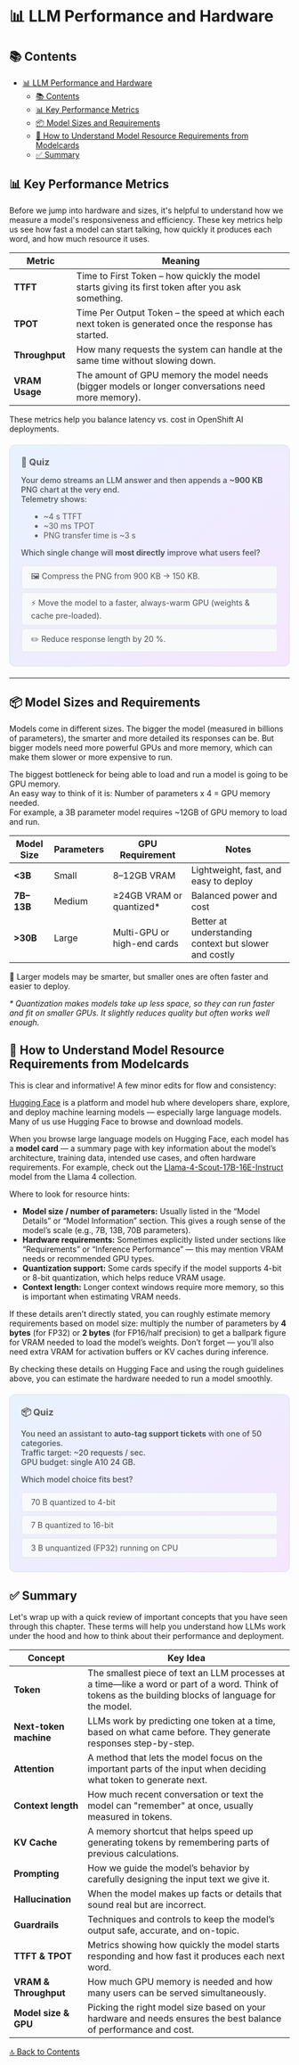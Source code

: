 # 📊 LLM Performance and Hardware

## 📚 Contents
- [📊 LLM Performance and Hardware](#-llm-performance-and-hardware)
  - [📚 Contents](#-contents)
  - [📊 Key Performance Metrics](#-key-performance-metrics)
  - [📦 Model Sizes and Requirements](#-model-sizes-and-requirements)
  - [👀 How to Understand Model Resource Requirements from Modelcards](#-how-to-understand-model-resource-requirements-from-modelcards)
  - [✅ Summary](#-summary)

## 📊 Key Performance Metrics

Before we jump into hardware and sizes, it's helpful to understand how we measure a model's responsiveness and efficiency. These key metrics help us see how fast a model can start talking, how quickly it produces each word, and how much resource it uses.

| Metric                  | Meaning                                                      |
|-------------------------|--------------------------------------------------------------|
| **TTFT**                | Time to First Token – how quickly the model starts giving its first token after you ask something. |
| **TPOT**                | Time Per Output Token – the speed at which each next token is generated once the response has started. |
| **Throughput**          | How many requests the system can handle at the same time without slowing down. |
| **VRAM Usage**          | The amount of GPU memory the model needs (bigger models or longer conversations need more memory). |

These metrics help you balance latency vs. cost in OpenShift AI deployments.

<!-- 📏 Latency root-cause quiz -->
<div style="background:linear-gradient(135deg,#e8f2ff 0%,#f5e6ff 100%);
            padding:20px;border-radius:10px;margin:20px 0;border:1px solid #d1e7dd;">

<h3 style="margin:0 0 8px;color:#5a5a5a;">📏 Quiz</h3>

<p style="color:#495057;font-weight:500;">
Your demo streams an LLM answer and then appends a <b>~900 KB</b> PNG chart
at the very end.<br>
Telemetry shows:
</p>

<ul style="margin-left:1.2em;color:#5a5a5a;">
  <li>~4 s TTFT</li>
  <li>~30 ms TPOT</li>
  <li>PNG transfer time is ~3 s</li>
</ul>

<p style="color:#495057;font-weight:500;">
Which single change will <b>most directly</b> improve what users feel?
</p>

<style>
.latOpt{display:block;margin:4px 0;padding:8px 16px;background:#f8f9fa;border-radius:6px;cursor:pointer;
       border:2px solid #e9ecef;color:#495057;transition:.2s}
.latOpt:hover{background:#fff;transform:translateY(-1px);border-color:#dee2e6}
.latRad{display:none}
.latRad:checked + .latOpt[data-good="true"]{background:#d4edda;color:#155724;border-color:#c3e6cb}
.latRad:checked + .latOpt[data-good="false"]{background:#f8d7da;color:#721c24;border-color:#f5b7b1}
.latFeed{display:none;margin:4px 0;padding:8px 16px;border-radius:6px}
#lat-good:checked ~ .latFeed[data-type="good"],
#lat-w1:checked  ~ .latFeed[data-type="bad"],
#lat-w2:checked  ~ .latFeed[data-type="bad"]{display:block}
.latFeed[data-type="good"]{background:#d1f2eb;color:#0c5d56;border:1px solid #a3d9cc}
.latFeed[data-type="bad"]{background:#fce8e6;color:#58151c;border:1px solid #f5b7b1}
</style>

<div>
  <input type="radio" id="lat-w1" name="lat" class="latRad">
  <label for="lat-w1" class="latOpt" data-good="false">
    🖼️ Compress the PNG from 900 KB → 150 KB.
  </label>

  <input type="radio" id="lat-good" name="lat" class="latRad">
  <label for="lat-good" class="latOpt" data-good="true">
    ⚡ Move the model to a faster, always-warm GPU (weights & cache pre-loaded).
  </label>

  <input type="radio" id="lat-w2" name="lat" class="latRad">
  <label for="lat-w2" class="latOpt" data-good="false">
    ✏️ Reduce response length by 20 %.
  </label>

  <div class="latFeed" data-type="good">
    ✅ The biggest pain is the 4 s silence <em>before</em> any text streams.
    Shortening model start-up on a warm GPU tackles that gap directly.
  </div>
  <div class="latFeed" data-type="bad">
    ❌ Image size or per-token speed tweaks won’t fix the long initial pause.
  </div>
</div>
</div>

---

## 📦 Model Sizes and Requirements

Models come in different sizes. The bigger the model (measured in billions of parameters), the smarter and more detailed its responses can be. But bigger models need more powerful GPUs and more memory, which can make them slower or more expensive to run.

The biggest bottleneck for being able to load and run a model is going to be GPU memory.  
An easy way to think of it is: Number of parameters x 4 = GPU memory needed.  
For example, a 3B parameter model requires ~12GB of GPU memory to load and run.  

| Model Size     | Parameters | GPU Requirement            | Notes                            |
|----------------|------------|-----------------------------|----------------------------------|
| **<3B**         | Small      | 8–12GB VRAM                | Lightweight, fast, and easy to deploy             |
| **7B–13B**      | Medium     | ≥24GB VRAM or quantized*     | Balanced power and cost          |
| **>30B**        | Large      | Multi-GPU or high-end cards | Better at understanding context but slower and costly |

🧠 Larger models may be smarter, but smaller ones are often faster and easier to deploy.

_* Quantization makes models take up less space, so they can run faster and fit on smaller GPUs. It slightly reduces quality but often works well enough._


## 👀 How to Understand Model Resource Requirements from Modelcards

This is clear and informative! A few minor edits for flow and consistency:

[Hugging Face](https://huggingface.co/) is a platform and model hub where developers share, explore, and deploy machine learning models — especially large language models. Many of us use Hugging Face to browse and download models.

 When you browse large language models on Hugging Face, each model has a **model card** — a summary page with key information about the model’s architecture, training data, intended use cases, and often hardware requirements. For example, check out the [Llama-4-Scout-17B-16E-Instruct](https://huggingface.co/meta-llama/Llama-4-Scout-17B-16E-Instruct) model from the Llama 4 collection.

Where to look for resource hints:

* **Model size / number of parameters:** Usually listed in the “Model Details” or “Model Information” section. This gives a rough sense of the model’s scale (e.g., 7B, 13B, 70B parameters).
* **Hardware requirements:** Sometimes explicitly listed under sections like “Requirements” or “Inference Performance” — this may mention VRAM needs or recommended GPU types.
* **Quantization support:** Some cards specify if the model supports 4-bit or 8-bit quantization, which helps reduce VRAM usage.
* **Context length:** Longer context windows require more memory, so this is important when estimating VRAM needs.

If these details aren’t directly stated, you can roughly estimate memory requirements based on model size: multiply the number of parameters by **4 bytes** (for FP32) or **2 bytes** (for FP16/half precision) to get a ballpark figure for VRAM needed to load the model’s weights. Don’t forget — you’ll also need extra VRAM for activation buffers or KV caches during inference.

By checking these details on Hugging Face and using the rough guidelines above, you can estimate the hardware needed to run a model smoothly.

<!-- 📦 model size / GPU trade-off -->
<div style="background:linear-gradient(135deg,#e8f2ff 0%,#f5e6ff 100%);
            padding:20px;border-radius:10px;margin:20px 0;border:1px solid #d1e7dd;">

<h3 style="margin:0 0 8px;color:#5a5a5a;">📦 Quiz</h3>

<p style="color:#495057;font-weight:500;">
You need an assistant to <b>auto-tag support tickets</b> with one of 50 categories.<br>
Traffic target: ~20 requests / sec.<br>
GPU budget: single A10 24 GB.
</p>

<p style="color:#495057;font-weight:500;">Which model choice fits best?</p>

<style>
.szOpt{display:block;margin:4px 0;padding:8px 16px;background:#f8f9fa;border-radius:6px;cursor:pointer;
       border:2px solid #e9ecef;color:#495057;transition:.2s}
.szOpt:hover{background:#fff;transform:translateY(-1px);border-color:#dee2e6}
.szRad{display:none}
.szRad:checked + .szOpt[data-good="true"]{background:#d4edda;color:#155724;border-color:#c3e6cb}
.szRad:checked + .szOpt[data-good="false"]{background:#f8d7da;color:#721c24;border-color:#f5b7b1}
.szFeed{display:none;margin:4px 0;padding:8px 16px;border-radius:6px}
#sz-good:checked ~ .szFeed[data-type="good"],
#sz-w1:checked  ~ .szFeed[data-type="bad"],
#sz-w2:checked  ~ .szFeed[data-type="bad"]{display:block}
.szFeed[data-type="good"]{background:#d1f2eb;color:#0c5d56;border:1px solid #a3d9cc}
.szFeed[data-type="bad"]{background:#fce8e6;color:#58151c;border:1px solid #f5b7b1}
</style>

<div>
  <input type="radio" id="sz-w1" name="sz" class="szRad">
  <label for="sz-w1" class="szOpt" data-good="false">
    70 B quantized to 4-bit
  </label>

  <input type="radio" id="sz-good" name="sz" class="szRad">
  <label for="sz-good" class="szOpt" data-good="true">
    7 B quantized to 16-bit
  </label>

  <input type="radio" id="sz-w2" name="sz" class="szRad">
  <label for="sz-w2" class="szOpt" data-good="false">
    3 B unquantized (FP32) running on CPU
  </label>

  <div class="szFeed" data-type="good">
    ✅ 7 B @ 16-bit ≈ 7 B × 2 byte ≈ 14 GB → easily fits 24 GB with some space for the KV-cache (context window) and meets 20 req/s.
  </div>
  <div class="szFeed" data-type="bad">
    ❌ Reminder: rough memory rule — parameters ×4 bytes (FP32) or ×2 bytes (FP16).  <br>
    Even at 0.5 B/param (4-bit), 70 B ≈ 35 GB → too big for 24 GB. <br>
    For the small 3B model, accuracy/QPS drops too much.
  </div>
</div>
</div>

## ✅ Summary

Let's wrap up with a quick review of important concepts that you have seen through this chapter. These terms will help you understand how LLMs work under the hood and how to think about their performance and deployment.

| Concept                | Key Idea                                                            |
|------------------------|---------------------------------------------------------------------|
| **Token**              | The smallest piece of text an LLM processes at a time—like a word or part of a word. Think of tokens as the building blocks of language for the model. |
| **Next-token machine** | LLMs work by predicting one token at a time, based on what came before. They generate responses step-by-step. |
| **Attention**          | A method that lets the model focus on the important parts of the input when deciding what token to generate next. |
| **Context length**     | How much recent conversation or text the model can "remember" at once, usually measured in tokens. |
| **KV Cache**           | A memory shortcut that helps speed up generating tokens by remembering parts of previous calculations. |
| **Prompting**          | How we guide the model’s behavior by carefully designing the input text we give it. |
| **Hallucination**      | When the model makes up facts or details that sound real but are incorrect. |
| **Guardrails**         | Techniques and controls to keep the model’s output safe, accurate, and on-topic. |
| **TTFT & TPOT**        | Metrics showing how quickly the model starts responding and how fast it produces each next word. |
| **VRAM & Throughput**  | How much GPU memory is needed and how many users can be served simultaneously. |
| **Model size & GPU**   | Picking the right model size based on your hardware and needs ensures the best balance of performance and cost. |



[🔝 Back to Contents](#contents)